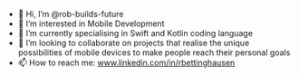 - 👋 Hi, I’m @rob-builds-future
- 👀 I’m interested in Mobile Development
- 🌱 I’m currently specialising in Swift and Kotlin coding language
- 💞️ I’m looking to collaborate on projects that realise the unique possibilities of mobile devices to make people reach their personal goals
- 📫 How to reach me: www.linkedin.com/in/rbettinghausen

<!---
rob-builds-future/rob-builds-future is a ✨ special ✨ repository because its `README.md` (this file) appears on your GitHub profile.
You can click the Preview link to take a look at your changes.
--->
